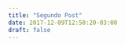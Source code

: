 ```yaml
---
title: "Segundo Post"
date: 2017-12-09T12:50:20-03:00
draft: false
---
```


<script src="https://d3js.org/d3.v4.min.js"></script>
<svg width="960" height="500"></svg>
<div class="container">
    <style>
     #chart rect {
        fill: #6C44FF;
    }
   

</style>
    <div class="row mychart" id="chart">
</div>
</div>

<script type="text/javascript">
    var svg = d3.select("svg"),
    width = +svg.attr("width"),
    height = +svg.attr("height"),
    radius = Math.min(width, height) / 2,
    g = svg.append("g").attr("transform", "translate(" + width / 2 + "," + height / 2 + ")");

var color = d3.scaleOrdinal(["#98abc5", "#8a89a6", "#7b6888", "#6b486b", "#a05d56", "#d0743c", "#ff8c00"]);

var pie = d3.pie()
    .sort(null)
    .value(function(d) { return d.carros; });

var path = d3.arc()
    .outerRadius(radius - 10)
    .innerRadius(0);

var label = d3.arc()
    .outerRadius(radius - 40)
    .innerRadius(radius - 40);

d3.csv("../dados/dados.csv", function(d) {
  d.carros = +d.carros;
  return d;
}, function(error, data) {
  if (error) throw error;

  var arc = g.selectAll(".arc")
    .data(pie(data))
    .enter()
        .append("g")
            .attr("class", "arc");

  arc.append("path")
        .attr("d", path)
        .attr("fill", function(d) { return color(d.data.local); });

  arc.append("text")
        .attr("transform", function(d) { return "translate(" + label.centroid(d) + ")"; })
        .attr("dy", "0.35em")
        .text(function(d) { return d.data.local; });
});

 </script>

</div>


